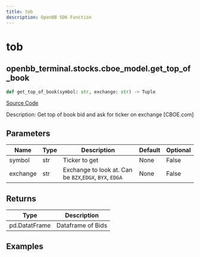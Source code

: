 ```yaml
---
title: tob
description: OpenBB SDK Function
---
```


# tob

## openbb_terminal.stocks.cboe_model.get_top_of_book

```python title='openbb_terminal/stocks/cboe_model.py'
def get_top_of_book(symbol: str, exchange: str) -> Tuple
```
[Source Code](https://github.com/OpenBB-finance/OpenBBTerminal/tree/main/openbb_terminal/stocks/cboe_model.py#L12)

Description: Get top of book bid and ask for ticker on exchange [CBOE.com]

## Parameters

| Name | Type | Description | Default | Optional |
| ---- | ---- | ----------- | ------- | -------- |
| symbol | str | Ticker to get | None | False |
| exchange | str | Exchange to look at.  Can be `BZX`,`EDGX`, `BYX`, `EDGA` | None | False |

## Returns

| Type | Description |
| ---- | ----------- |
| pd.DatatFrame | Dataframe of Bids |

## Examples

